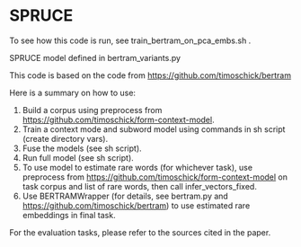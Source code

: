 # SPRUCE

To see how this code is run, see train_bertram_on_pca_embs.sh .

SPRUCE model defined in bertram_variants.py

This code is based on the code from https://github.com/timoschick/bertram

Here is a summary on how to use:

1) Build a corpus using preprocess from https://github.com/timoschick/form-context-model.
2) Train a context mode and subword model using commands in sh script (create directory vars).
3) Fuse the models (see sh script).
4) Run full model (see sh script).
5) To use model to estimate rare words (for whichever task), use preprocess from https://github.com/timoschick/form-context-model on task corpus and list of rare words, then call infer_vectors_fixed.
6) Use BERTRAMWrapper (for details, see bertram.py and https://github.com/timoschick/bertram) to use estimated rare embeddings in final task.


For the evaluation tasks, please refer to the sources cited in the paper.
